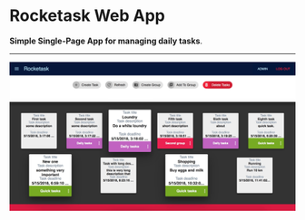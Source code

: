 # Rocketask Web App

**Simple Single-Page App for managing daily tasks**. 



---


<p align="middle" float="left">
<img src="https://raw.githubusercontent.com/maikelSoFly/Internet-Engineering/master/docs/screen1.jpg" width="550" />
</p>
